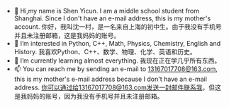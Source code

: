 - 👋 Hi,my name is Shen Yicun. I am a middle school student from Shanghai. Since I don't have an e-mail address, this is my mother's account.
        你好，我叫沈一村，是一名来自上海的初中生。由于我没有手机号并且未注册邮箱，这是我妈妈的账号。
- 👀 I’m interested in Python, C++, Math, Physics, Chemistry, English and History.
        我喜欢Python、C++、数学、物理、化学、英语和历史。
- 🌱 I’m currently learning almost everything.
        我现在正在学几乎所有东西。
- 📫 You can reach me by sending an e-mail to 13167017708@163.com, this is my mother's e-mail address because I don't have an e-mail address.
        你可以通过给13167017708@163.com发送一封邮件联系我，但这是我妈妈的账号，因为我没有手机号并且未注册邮箱。
<!---
TianDiYouYou/TianDiYouYou is a ✨ special ✨ repository because its `README.md` (this file) appears on your GitHub profile.
You can click the Preview link to take a look at your changes.
--->
